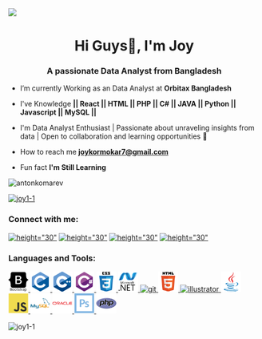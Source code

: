 <img height="400" width="auto" src="https://media.giphy.com/media/ZVik7pBtu9dNS/giphy.gif">
<h1 align="center">Hi Guys👋, I'm Joy</h1>
<h3 align="center">A passionate Data Analyst from Bangladesh</h3>

- I’m currently Working as an Data Analyst at **Orbitax Bangladesh**

- I've Knowledge **|| React || HTML || PHP || C# || JAVA || Python || Javascript || MySQL ||**

- I'm Data Analyst Enthusiast | Passionate about unraveling insights from data | Open to collaboration and learning opportunities 🌱

- How to reach me **joykormokar7@gmail.com**

- Fun fact **I'm Still Learning**

<p align="left"> <img src="https://komarev.com/ghpvc/?username=antonkomarev&label=Profile%20views&color=0e75b6&style=flat" alt="antonkomarev" /> </p>

<p align="left"> <a href="https://github.com/ryo-ma/github-profile-trophy"><img src="https://github-profile-trophy.vercel.app/?username=joy1-1" alt="joy1-1" /></a> </p>


<h3 align="left">Connect with me:</h3>
<p align="left">
  <a href="https://www.facebook.com/Mr.Karmokar" target="blank"><img align="center" src="https://cdn.jsdelivr.net/npm/simple-icons@3.0.1/icons/facebook.svg" alt= height="30" width="40" /></a>
<a href="https://linkedin.com/in/joy-karmokar-3b83b120b" target="blank"><img align="center" src="https://cdn.jsdelivr.net/npm/simple-icons@3.0.1/icons/linkedin.svg" alt= height="30" width="40" /></a>
<a href="https://instagram.com/thekarmokar420" target="blank"><img align="center" src="https://cdn.jsdelivr.net/npm/simple-icons@3.0.1/icons/instagram.svg" alt= height="30" width="40" /></a>
  <a href="https://twitter.com/joykarmokar6" target="blank"><img align="center" src="https://cdn.jsdelivr.net/npm/simple-icons@3.0.1/icons/twitter.svg" alt= height="30" width="40" /></a>
</p>

<h3 align="left">Languages and Tools:</h3>
<p align="left">  <a href="https://getbootstrap.com" target="_blank"> <img src="https://raw.githubusercontent.com/devicons/devicon/master/icons/bootstrap/bootstrap-plain-wordmark.svg" alt="bootstrap" width="40" height="40"/> </a> <a href="https://www.cprogramming.com/" target="_blank"> <img src="https://raw.githubusercontent.com/devicons/devicon/master/icons/c/c-original.svg" alt="c" width="40" height="40"/> </a> <a href="https://www.w3schools.com/cpp/" target="_blank"> <img src="https://raw.githubusercontent.com/devicons/devicon/master/icons/cplusplus/cplusplus-original.svg" alt="cplusplus" width="40" height="40"/> </a> <a href="https://www.w3schools.com/cs/" target="_blank"> <img src="https://raw.githubusercontent.com/devicons/devicon/master/icons/csharp/csharp-original.svg" alt="csharp" width="40" height="40"/> </a> <a href="https://www.w3schools.com/css/" target="_blank"> <img src="https://raw.githubusercontent.com/devicons/devicon/master/icons/css3/css3-original-wordmark.svg" alt="css3" width="40" height="40"/> </a> <a href="https://dotnet.microsoft.com/" target="_blank"> <img src="https://raw.githubusercontent.com/devicons/devicon/master/icons/dot-net/dot-net-original-wordmark.svg" alt="dotnet" width="40" height="40"/> </a> <a href="https://git-scm.com/" target="_blank"> <img src="https://www.vectorlogo.zone/logos/git-scm/git-scm-icon.svg" alt="git" width="40" height="40"/> </a> <a href="https://www.w3.org/html/" target="_blank"> <img src="https://raw.githubusercontent.com/devicons/devicon/master/icons/html5/html5-original-wordmark.svg" alt="html5" width="40" height="40"/> </a> <a href="https://www.adobe.com/in/products/illustrator.html" target="_blank"> <img src="https://www.vectorlogo.zone/logos/adobe_illustrator/adobe_illustrator-icon.svg" alt="illustrator" width="40" height="40"/> </a> <a href="https://www.java.com" target="_blank"> <img src="https://raw.githubusercontent.com/devicons/devicon/master/icons/java/java-original.svg" alt="java" width="40" height="40"/> </a> <a href="https://developer.mozilla.org/en-US/docs/Web/JavaScript" target="_blank"> <img src="https://raw.githubusercontent.com/devicons/devicon/master/icons/javascript/javascript-original.svg" alt="javascript" width="40" height="40"/> </a> <a href="https://www.mysql.com/" target="_blank"> <img src="https://raw.githubusercontent.com/devicons/devicon/master/icons/mysql/mysql-original-wordmark.svg" alt="mysql" width="40" height="40"/> </a> <a href="https://www.oracle.com/" target="_blank"> <img src="https://raw.githubusercontent.com/devicons/devicon/master/icons/oracle/oracle-original.svg" alt="oracle" width="40" height="40"/> </a> <a href="https://www.photoshop.com/en" target="_blank"> <img src="https://raw.githubusercontent.com/devicons/devicon/master/icons/photoshop/photoshop-line.svg" alt="photoshop" width="40" height="40"/> </a> <a href="https://www.php.net" target="_blank"> <img src="https://raw.githubusercontent.com/devicons/devicon/master/icons/php/php-original.svg" alt="php" width="40" height="40"/> </a> </p>

<p> </p>

<p><img align="center" src="https://github-readme-streak-stats.herokuapp.com/?user=joy1-1&" alt="joy1-1" /></p>
